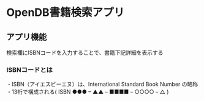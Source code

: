 # OpenDB書籍検索アプリ

## アプリ機能
検索欄にISBNコードを入力することで、書籍下記詳細を表示する


### ISBNコードとは
・ISBN（アイエスビーエヌ）は、International Standard Book Number の略称
・13桁で構成される( ISBN ●●● – ▲▲ – ■■■■ – ○○○○ – △ )
